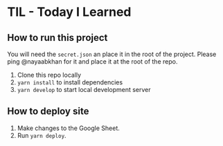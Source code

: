 # TIL - Today I Learned

## How to run this project

You will need the `secret.json` an place it in the root of the project. Please ping
@nayaabkhan for it and place it at the root of the repo.

1.  Clone this repo locally
2.  `yarn install` to install dependencies
3.  `yarn develop` to start local development server

## How to deploy site

1.  Make changes to the Google Sheet.
2.  Run `yarn deploy`.
